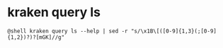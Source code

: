 # kraken query ls

``` title="$ kraken query ls --help"
@shell kraken query ls --help | sed -r "s/\x1B\[([0-9]{1,3}(;[0-9]{1,2})?)?[mGK]//g"
```
